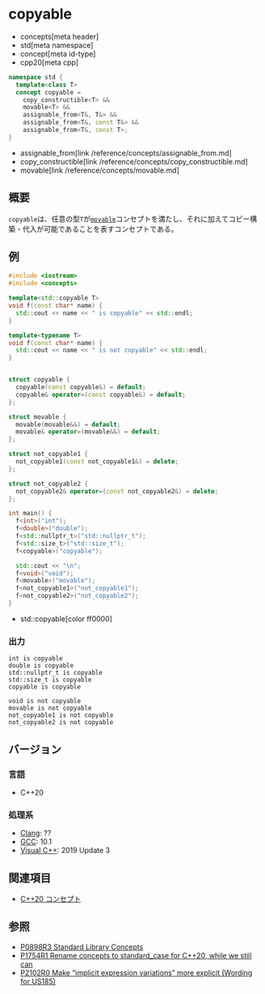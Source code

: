 # copyable
* concepts[meta header]
* std[meta namespace]
* concept[meta id-type]
* cpp20[meta cpp]

```cpp
namespace std {
  template<class T>
  concept copyable =
    copy_constructible<T> &&
    movable<T> &&
    assignable_from<T&, T&> &&
    assignable_from<T&, const T&> &&
    assignable_from<T&, const T>;
}
```
* assignable_from[link /reference/concepts/assignable_from.md]
* copy_constructible[link /reference/concepts/copy_constructible.md]
* movable[link /reference/concepts/movable.md]

## 概要

`copyable`は、任意の型`T`が[`movable`](./movable.md)コンセプトを満たし、それに加えてコピー構築・代入が可能であることを表すコンセプトである。

## 例
```cpp example
#include <iostream>
#include <concepts>

template<std::copyable T>
void f(const char* name) {
  std::cout << name << " is copyable" << std::endl;
}

template<typename T>
void f(const char* name) {
  std::cout << name << " is not copyable" << std::endl;
}


struct copyable {
  copyable(const copyable&) = default;
  copyable& operator=(const copyable&) = default;
};

struct movable {
  movable(movable&&) = default;
  movable& operator=(movable&&) = default;
};

struct not_copyable1 {
  not_copyable1(const not_copyable1&) = delete;
};

struct not_copyable2 {
  not_copyable2& operator=(const not_copyable2&) = delete;
};

int main() {
  f<int>("int");
  f<double>("double");
  f<std::nullptr_t>("std::nullptr_t");
  f<std::size_t>("std::size_t");
  f<copyable>("copyable");

  std::cout << "\n";
  f<void>("void");
  f<movable>("movable");
  f<not_copyable1>("not_copyable1");
  f<not_copyable2>("not_copyable2");
}
```
* std::copyable[color ff0000]

### 出力
```
int is copyable
double is copyable
std::nullptr_t is copyable
std::size_t is copyable
copyable is copyable

void is not copyable
movable is not copyable
not_copyable1 is not copyable
not_copyable2 is not copyable
```

## バージョン
### 言語
- C++20

### 処理系
- [Clang](/implementation.md#clang): ??
- [GCC](/implementation.md#gcc): 10.1
- [Visual C++](/implementation.md#visual_cpp): 2019 Update 3

## 関連項目

- [C++20 コンセプト](/lang/cpp20/concepts.md)

## 参照

- [P0898R3 Standard Library Concepts](http://www.open-std.org/jtc1/sc22/wg21/docs/papers/2018/p0898r3.pdf)
- [P1754R1 Rename concepts to standard_case for C++20, while we still can](http://www.open-std.org/jtc1/sc22/wg21/docs/papers/2019/p1754r1.pdf)
- [P2102R0 Make “implicit expression variations” more explicit (Wording for US185)](http://www.open-std.org/jtc1/sc22/wg21/docs/papers/2020/p2102r0.html)
